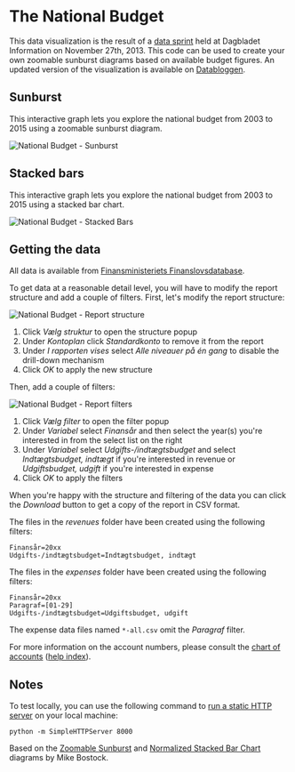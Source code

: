 The National Budget
===================

This data visualization is the result of a [data sprint](http://www.information.dk/databloggen/480268) held at Dagbladet Information on November 27th, 2013. This code can be used to create your own zoomable sunburst diagrams based on available budget figures. An updated version of the visualization is available on [Databloggen](http://www.information.dk/databloggen/507504).


Sunburst
--------

This interactive graph lets you explore the national budget from 2003 to 2015 using a zoomable sunburst diagram.

![National Budget - Sunburst](https://raw.githubusercontent.com/informeren/dataviz-budget/master/doc/sunburst.png)


Stacked bars
------------

This interactive graph lets you explore the national budget from 2003 to 2015 using a stacked bar chart.

![National Budget - Stacked Bars](https://raw.githubusercontent.com/informeren/dataviz-budget/master/doc/stacked.png)


Getting the data
----------------

All data is available from [Finansministeriets Finanslovsdatabase](http://www.oes-cs.dk/olapdatabase/finanslov/index.cgi).

To get data at a reasonable detail level, you will have to modify the report structure and add a couple of filters. First, let's modify the report structure:

![National Budget - Report structure](https://raw.githubusercontent.com/informeren/dataviz-budget/master/doc/structure.png)

1. Click _Vælg struktur_ to open the structure popup
2. Under _Kontoplan_ click _Standardkonto_ to remove it from the report
3. Under _I rapporten vises_ select _Alle niveauer på én gang_ to disable the drill-down mechanism
4. Click _OK_ to apply the new structure

Then, add a couple of filters:

![National Budget - Report filters](https://raw.githubusercontent.com/informeren/dataviz-budget/master/doc/filters.png)

1. Click _Vælg filter_ to open the filter popup
2. Under _Variabel_ select _Finansår_ and then select the year(s) you're interested in from the select list on the right
3. Under _Variabel_ select _Udgifts-/indtægtsbudget_ and select _Indtægtsbudget, indtægt_ if you're interested in revenue or _Udgiftsbudget, udgift_ if you're interested in expense
4. Click _OK_ to apply the filters

When you're happy with the structure and filtering of the data you can click the _Download_ button to get a copy of the report in CSV format.

The files in the _revenues_ folder have been created using the following filters:

    Finansår=20xx
    Udgifts-/indtægtsbudget=Indtægtsbudget, indtægt

The files in the _expenses_ folder have been created using the following filters:

    Finansår=20xx
    Paragraf=[01-29]
    Udgifts-/indtægtsbudget=Udgiftsbudget, udgift

The expense data files named `*-all.csv` omit the _Paragraf_ filter.

For more information on the account numbers, please consult the [chart of accounts](http://www.oes-cs.dk/olapdatabase/finanslov/help32.html) ([help index](http://www.oes-cs.dk/olapdatabase/finanslov/index.cgi?FUNK=HELP&HELPDOK=HELP1)).


Notes
-----

To test locally, you can use the following command to [run a static HTTP server](https://gist.github.com/willurd/5720255) on your local machine:

    python -m SimpleHTTPServer 8000

Based on the [Zoomable Sunburst](http://bl.ocks.org/mbostock/4348373) and [Normalized Stacked Bar Chart](http://bl.ocks.org/mbostock/3886394) diagrams by Mike Bostock.
